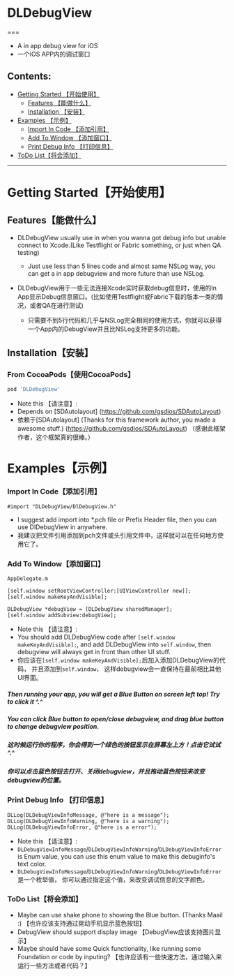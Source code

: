 # DLDebugView   

===

- A in app debug view for iOS
- 一个iOS APP内的调试窗口

## Contents:
* [Getting Started 【开始使用】](#Getting_Started)
	* [Features 【能做什么】](#Features)
	* [Installation 【安装】](#Installation)
* [Examples 【示例】](#Examples)
	* [Import In Code 【添加引用】](#Import_In_Code)
	* [Add To Window 【添加窗口】](#Add_To_Window)
	* [Print Debug Info 【打印信息】](#Print_Debug_Info)
* [ToDo List【将会添加】](#ToDo_List)


---

# <a id="Getting_Started"></a> Getting Started【开始使用】

## <a id="Features"></a> Features【能做什么】
- DLDebugView usually use in when you wanna got debug info but unable connect to Xcode.(Like Testflight or Fabric something, or just when QA testing)
    * Just use less than 5 lines code and almost same NSLog way, you can get a in app debugview and more future than use NSLog.


- DLDebugView用于一些无法连接Xcode实时获取debug信息时，使用的In App显示Debug信息窗口。(比如使用Testflight或Fabric下载的版本一类的情况，或者QA在进行测试)
    * 只需要不到5行代码和几乎与NSLog完全相同的使用方式，你就可以获得一个App内的DebugView并且比NSLog支持更多的功能。

## <a id="Installation"></a> Installation【安装】

### From CocoaPods【使用CocoaPods】

```ruby
pod 'DLDebugView'
```
* Note this 【请注意】:
* Depends on [SDAutolayout] (https://github.com/gsdios/SDAutoLayout)
* 依赖于[SDAutolayout] (Thanks for this framework author, you made a awesome stuff.) (https://github.com/gsdios/SDAutoLayout) （感谢此框架作者，这个框架真的很棒。）

# <a id="Examples"></a> Examples【示例】

### <a id="Import_In_Code"></a> Import In Code【添加引用】

```objc
#import "DLDebugView/DlDebugView.h"
```
* I suggest add import into \*.pch file or Prefix Header file, then you can use DlDebugView in anywhere.
* 我建议把文件引用添加到pch文件或头引用文件中，这样就可以在任何地方使用它了。

### <a id="Add_To_Window"></a> Add To Window【添加窗口】
```objc
AppDelegate.m

[self.window setRootViewController:[UIViewController new]];
[self.window makeKeyAndVisible];

DLDebugView *debugView = [DLDebugView sharedManager];
[self.window addSubview:debugView];

```
* Note this 【请注意】:
* You should add DLDebugView code after `[self.window makeKeyAndVisible];`, and add DLDebugView into `self.window`, then debugview will always get in front than other UI stuff.
* 你应该在`[self.window makeKeyAndVisible];`后加入添加DLDebugView的代码， 并且添加到`self.window`， 这样debugview会一直保持在最前相比其他UI界面。

##### Then running your app, you will get a Blue Button on screen left top! Try to click it ^.^
##### You can click Blue button to open/close debugview, and drag blue button to change debugview position.
##### 这时候运行你的程序，你会得到一个绿色的按钮显示在屏幕左上方！点击它试试 ^.^
##### 你可以点击蓝色按钮去打开、关闭debugview，并且拖动蓝色按钮来改变debugview的位置。


### <a id="Print_Debug_Info"></a> Print Debug Info 【打印信息】
```objc
DLLog(DLDebugViewInfoMessage, @"here is a message");
DLLog(DLDebugViewInfoWarning, @"here is a warning");
DLLog(DLDebugViewInfoError, @"here is a error");
```
* Note this 【请注意】:
* `DLDebugViewInfoMessage`/`DLDebugViewInfoWarning`/`DLDebugViewInfoError` is Enum value, you can use this enum value to make this debuginfo's text color.
* `DLDebugViewInfoMessage`/`DLDebugViewInfoWarning`/`DLDebugViewInfoError` 是一个枚举值， 你可以通过指定这个值，来改变调试信息的文字颜色。

### <a id="ToDo_List"></a> ToDo List【将会添加】
- Maybe can use shake phone to showing the Blue button. (Thanks Maail :) 【也许应该支持通过晃动手机显示蓝色按钮】
- DebugView should support display image 【DebugView应该支持图片显示】
- Maybe should have some Quick functionality, like running some Foundation or code by inputing? 【也许应该有一些快速方法，通过输入来运行一些方法或者代码？】
